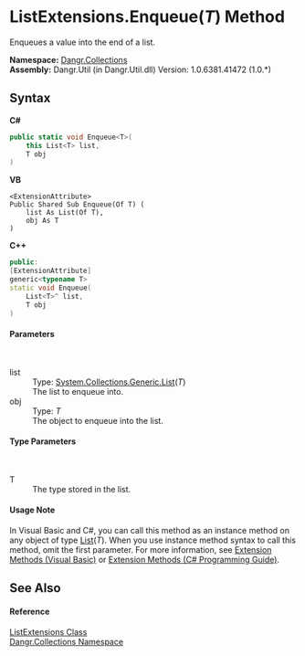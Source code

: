 # ListExtensions.Enqueue(*T*) Method 
 

Enqueues a value into the end of a list.

**Namespace:**&nbsp;<a href="N_Dangr_Collections">Dangr.Collections</a><br />**Assembly:**&nbsp;Dangr.Util (in Dangr.Util.dll) Version: 1.0.6381.41472 (1.0.*)

## Syntax

**C#**<br />
``` C#
public static void Enqueue<T>(
	this List<T> list,
	T obj
)

```

**VB**<br />
``` VB
<ExtensionAttribute>
Public Shared Sub Enqueue(Of T) ( 
	list As List(Of T),
	obj As T
)
```

**C++**<br />
``` C++
public:
[ExtensionAttribute]
generic<typename T>
static void Enqueue(
	List<T>^ list, 
	T obj
)
```


#### Parameters
&nbsp;<dl><dt>list</dt><dd>Type: <a href="http://msdn2.microsoft.com/en-us/library/6sh2ey19" target="_blank">System.Collections.Generic.List</a>(*T*)<br />The list to enqueue into.</dd><dt>obj</dt><dd>Type: *T*<br />The object to enqueue into the list.</dd></dl>

#### Type Parameters
&nbsp;<dl><dt>T</dt><dd>The type stored in the list.</dd></dl>

#### Usage Note
In Visual Basic and C#, you can call this method as an instance method on any object of type <a href="http://msdn2.microsoft.com/en-us/library/6sh2ey19" target="_blank">List</a>(*T*). When you use instance method syntax to call this method, omit the first parameter. For more information, see <a href="http://msdn.microsoft.com/en-us/library/bb384936.aspx">Extension Methods (Visual Basic)</a> or <a href="http://msdn.microsoft.com/en-us/library/bb383977.aspx">Extension Methods (C# Programming Guide)</a>.

## See Also


#### Reference
<a href="T_Dangr_Collections_ListExtensions">ListExtensions Class</a><br /><a href="N_Dangr_Collections">Dangr.Collections Namespace</a><br />